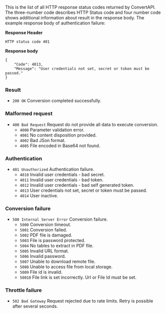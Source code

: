 This is the list of all HTTP response status codes returned by ConvertAPI. The three-number code describes HTTP Status code and four number code shows additional information about result in the response body. The example response body of authentication failure:

**Response Header**

```
HTTP status code 401
```

**Response body**

```
{
    "Code": 4013,
    "Message": "User credentials not set, secret or token must be passed."
}
```

### Result
* `200 OK` Conversion completed successfully.

### Malformed request
* `400 Bad Request` Request do not provide all data to execute conversion.
  * `4000` Parameter validation error.
  * `4001` No content disposition provided.
  * `4002` Bad JSon format.
  * `4005` File encoded in Base64 not found.

### Authentication
* `401 Unauthorized` Authentication failure. 
  * `4010` Invalid user credentials - bad secret.
  * `4011` Invalid user credentials - bad token.
  * `4012` Invalid user credentials - bad self generated token.
  * `4013` User credentials not set, secret or token must be passed.
  * `4014` User inactive.

### Conversion failure
* `500 Internal Server Error` Conversion failure.
  * `5000` Conversion timeout.
  * `5001` Conversion failed.
  * `5002` PDF file is damaged.
  * `5003` File is password protected.
  * `5004` No tables to extract in PDF file.
  * `5005` Invalid URL format.
  * `5006` Invalid password.
  * `5007` Unable to download remote file.
  * `5008` Unable to access file from local storage.
  * `5009` File id is invalid.
  * `50010` File link is set incorrectly. Url or File Id must be set.

### Throttle failure
* `502 Bad Gateway` Request rejected due to rate limits. Retry is possible after several seconds.
